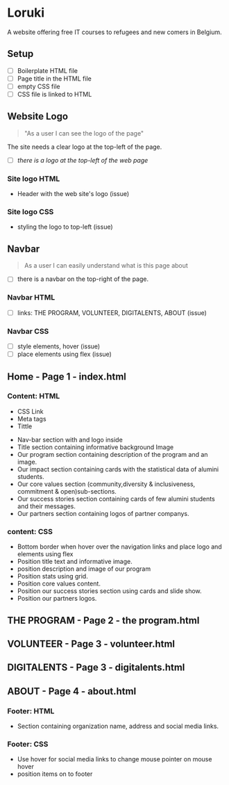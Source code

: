 # Loruki

A website offering free IT courses to refugees and new comers in Belgium.

## Setup

- [ ] Boilerplate HTML file
- [ ] Page title in the HTML file
- [ ] empty CSS file
- [ ] CSS file is linked to HTML

<!-- copy this section once for each must-have user story -->

## Website Logo

<!-- user story -->

> "As a user I can see the logo of the page"

<!-- detailed description -->

The site needs a clear logo at the top-left of the page.

<!-- acceptance criteria -->

- [ ] _there is a logo at the top-left of the web page_

<!-- code you think you will need -->

### Site logo HTML

- Header with the web site's logo (issue)

### Site logo CSS

- styling the logo to top-left (issue)

## Navbar

> As a user I can easily understand what is this page about

- [ ] there is a navbar on the top-right of the page.

### Navbar HTML

- [ ] links: THE PROGRAM, VOLUNTEER, DIGITALENTS, ABOUT (issue)

### Navbar CSS

- [ ] style elements, hover (issue)
- [ ] place elements using flex (issue)

## Home - Page 1 - index.html

### Content: HTML

<!-- **Head start** -->

- CSS Link
- Meta tags
- Tittle
<!-- **Head End** -->

<!-- **Body Starts** -->

- Nav-bar section with and logo inside
- Title section containing informative background Image
- Our program section containing description of the program and an image.
- Our impact section containing cards with the statistical data of alumini
  students.
- Our core values section (community,diversity & inclusiveness, commitment &
  open)sub-sections.
- Our success stories section containing cards of few alumini students and their
  messages.
- Our partners section containing logos of partner companys.

### content: CSS

- Bottom border when hover over the navigation links and place logo and elements
  using flex
- Position title text and informative image.
- position description and image of our program
- Position stats using grid.
- Position core values content.
- Position our success stories section using cards and slide show.
- Position our partners logos.

<!-- **Body End** -->

## THE PROGRAM - Page 2 - the program.html

<!-- **Body Starts**   Inna-->

<!-- **Body End** -->

## VOLUNTEER - Page 3 - volunteer.html

<!-- **Body Starts**   Barnabas-->

<!-- **Body End** -->

## DIGITALENTS - Page 3 - digitalents.html

<!-- **Body Starts**   Renjani-->

<!-- **Body End** -->

## ABOUT - Page 4 - about.html

<!-- **Body Starts**   Helen-->

<!-- **Body End** -->

<!-- **Footer Starts** -->

### Footer: HTML

- Section containing organization name, address and social media links.

### Footer: CSS

- Use hover for social media links to change mouse pointer on mouse hover
- position items on to footer

<!-- **Footer Ends** -->
